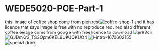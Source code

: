 # WEDE5020-POE-Part-1
thisi image of coffee shop come from pientrest![coffee-shop-1](https://github.com/user-attachments/assets/79f9c1c1-39e6-4aa7-992d-538368745143)
 and it has licence that says image is free with no reproduce required
 also different coffee emage come from google with free licence to download
 ![jir93cii](https://github.com/user-attachments/assets/310f9ec8-b1f4-4d77-9e2d-db8dff174ef9)
 ![GJDmKr3_TS3Qpm6KEL9UKUQKUO4](https://github.com/user-attachments/assets/569fb159-17d1-4a6e-a8d3-6f0459c01a18)
 ![l-intro-1670602155](https://github.com/user-attachments/assets/6f584a70-8f92-46ed-ab01-5bc12a0e41cc)
![special drink](https://github.com/user-attachments/assets/0bcd28ea-2ada-4058-be6f-08a38450f4e3)




